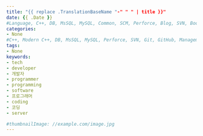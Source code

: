 ```yaml
---
title: "{{ replace .TranslationBaseName "-" " " | title }}"
date: {{ .Date }}
#Language, C++, DB, MsSQL, MySQL, Common, SCM, Perforce, Blog, SVN, Book, Study, VOCA, Kotlin
categories:
- None
#C++, Modern C++, DB, MsSQL, MySQL, Perforce, SVN, Git, GitHub, Management, Blog, Hugo, Architecture, Kotlin, Research
tags:
- None
keywords:
- tech
- developer
- 개발자
- programmer
- programming
- software
- 프로그래머
- coding
- 코딩
- server

#thumbnailImage: //example.com/image.jpg
---
```


<!--more-->
